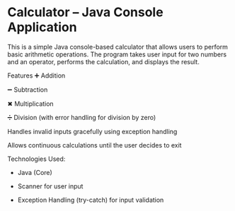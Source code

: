 
# Calculator – Java Console Application
This is a simple Java console-based calculator that allows users to perform basic arithmetic operations. The program takes user input for two numbers and an operator, performs the calculation, and displays the result.

Features
➕ Addition

➖ Subtraction

✖ Multiplication

➗ Division (with error handling for division by zero)

Handles invalid inputs gracefully using exception handling

Allows continuous calculations until the user decides to exit

Technologies Used:
* Java (Core)

* Scanner for user input

* Exception Handling (try-catch) for input validation
